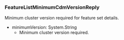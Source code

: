 ### FeatureListMinimumCdmVersionReply
Minimum cluster version required for feature set details.

- minimumVersion: System.String
  - Minimum cluster version required.

